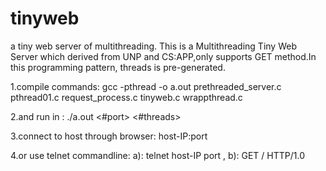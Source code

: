 # tinyweb
a tiny web server of multithreading.
This is a Multithreading Tiny Web Server which derived from
UNP and CS:APP,only supports GET method.In this programming pattern,
threads is pre-generated.

1.compile commands:
 gcc -pthread -o a.out prethreaded_server.c pthread01.c request_process.c tinyweb.c wrappthread.c 

2.and run in : ./a.out  <#port>  <#threads>

3.connect to host through browser: host-IP:port

4.or use telnet commandline: a): telnet host-IP port , b): GET / HTTP/1.0
